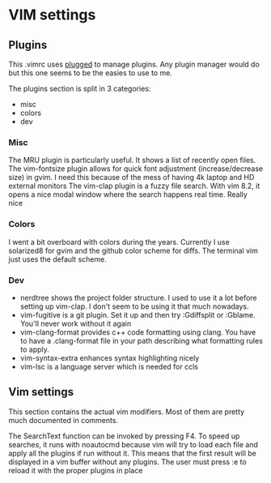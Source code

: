 # VIM settings

## Plugins
This .vimrc uses [plugged](https://github.com/junegunn/vim-plug) to manage plugins. Any plugin manager would do but this one seems to be the easies to use to me.

The plugins section is split in 3 categories:
 * misc
 * colors
 * dev

### Misc

The MRU plugin is particularly useful. It shows a list of recently open files.
The vim-fontsize plugin allows for quick font adjustment (increase/decrease size) in gvim. I need this because of the mess of having 4k laptop and HD external monitors
The vim-clap plugin is a fuzzy file search. With vim 8.2, it opens a nice modal window where the search happens real time. Really nice

### Colors
I went a bit overboard with colors during the years. Currently I use solarized8 for gvim and the github color scheme for diffs. The terminal vim just uses the default scheme.

### Dev

* nerdtree shows the project folder structure. I used to use it a lot before setting up vim-clap. I don't seem to be using it that much nowadays.
* vim-fugitive is a git plugin. Set it up and then try :Gdiffsplit or :Gblame. You'll never work without it again
* vim-clang-format provides c++ code formatting using clang. You have to have a .clang-format file in your path describing what formatting rules to apply.
* vim-syntax-extra enhances syntax highlighting nicely
* vim-lsc is a language server which is needed for ccls

## Vim settings

This section contains the actual vim modifiers. Most of them are pretty much documented in comments.

The SearchText function can be invoked by pressing F4. To speed up searches, it runs with noautocmd because vim will try to load each file and apply all the plugins if run without it. This means that the first result will be displayed in a vim buffer without any plugins. The user must press :e to reload it with the proper plugins in place
